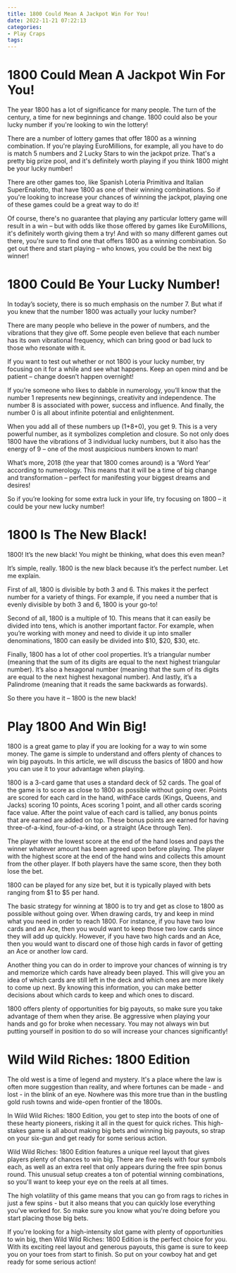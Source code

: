 ```yaml
---
title: 1800 Could Mean A Jackpot Win For You! 
date: 2022-11-21 07:22:13
categories:
- Play Craps
tags:
---
```



#  1800 Could Mean A Jackpot Win For You! 

The year 1800 has a lot of significance for many people. The turn of the century, a time for new beginnings and change. 1800 could also be your lucky number if you're looking to win the lottery!

There are a number of lottery games that offer 1800 as a winning combination. If you're playing EuroMillions, for example, all you have to do is match 5 numbers and 2 Lucky Stars to win the jackpot prize. That's a pretty big prize pool, and it's definitely worth playing if you think 1800 might be your lucky number!

There are other games too, like Spanish Loteria Primitiva and Italian SuperEnalotto, that have 1800 as one of their winning combinations. So if you're looking to increase your chances of winning the jackpot, playing one of these games could be a great way to do it!

Of course, there's no guarantee that playing any particular lottery game will result in a win – but with odds like those offered by games like EuroMillions, it's definitely worth giving them a try! And with so many different games out there, you're sure to find one that offers 1800 as a winning combination. So get out there and start playing – who knows, you could be the next big winner!

#  1800 Could Be Your Lucky Number!  

In today’s society, there is so much emphasis on the number 7. But what if you knew that the number 1800 was actually your lucky number? 

There are many people who believe in the power of numbers, and the vibrations that they give off. Some people even believe that each number has its own vibrational frequency, which can bring good or bad luck to those who resonate with it. 

If you want to test out whether or not 1800 is your lucky number, try focusing on it for a while and see what happens. Keep an open mind and be patient – change doesn’t happen overnight! 

If you’re someone who likes to dabble in numerology, you’ll know that the number 1 represents new beginnings, creativity and independence. The number 8 is associated with power, success and influence. And finally, the number 0 is all about infinite potential and enlightenment. 

When you add all of these numbers up (1+8+0), you get 9. This is a very powerful number, as it symbolizes completion and closure. So not only does 1800 have the vibrations of 3 individual lucky numbers, but it also has the energy of 9 – one of the most auspicious numbers known to man! 

What’s more, 2018 (the year that 1800 comes around) is a ‘Word Year’ according to numerology. This means that it will be a time of big change and transformation – perfect for manifesting your biggest dreams and desires! 

So if you’re looking for some extra luck in your life, try focusing on 1800 – it could be your new lucky number!

#  1800 Is The New Black! 

1800! It’s the new black! You might be thinking, what does this even mean? 

It’s simple, really. 1800 is the new black because it’s the perfect number. Let me explain. 

First of all, 1800 is divisible by both 3 and 6. This makes it the perfect number for a variety of things. For example, if you need a number that is evenly divisible by both 3 and 6, 1800 is your go-to! 

Second of all, 1800 is a multiple of 10. This means that it can easily be divided into tens, which is another important factor. For example, when you’re working with money and need to divide it up into smaller denominations, 1800 can easily be divided into $10, $20, $30, etc. 

 Finally, 1800 has a lot of other cool properties. It’s a triangular number (meaning that the sum of its digits are equal to the next highest triangular number). It’s also a hexagonal number (meaning that the sum of its digits are equal to the next highest hexagonal number). And lastly, it’s a Palindrome (meaning that it reads the same backwards as forwards). 

So there you have it – 1800 is the new black!

#  Play 1800 And Win Big! 

1800 is a great game to play if you are looking for a way to win some money. The game is simple to understand and offers plenty of chances to win big payouts. In this article, we will discuss the basics of 1800 and how you can use it to your advantage when playing.

1800 is a 3-card game that uses a standard deck of 52 cards. The goal of the game is to score as close to 1800 as possible without going over. Points are scored for each card in the hand, withFace cards (Kings, Queens, and Jacks) scoring 10 points, Aces scoring 1 point, and all other cards scoring face value. After the point value of each card is tallied, any bonus points that are earned are added on top. These bonus points are earned for having three-of-a-kind, four-of-a-kind, or a straight (Ace through Ten).

The player with the lowest score at the end of the hand loses and pays the winner whatever amount has been agreed upon before playing. The player with the highest score at the end of the hand wins and collects this amount from the other player. If both players have the same score, then they both lose the bet.

1800 can be played for any size bet, but it is typically played with bets ranging from $1 to $5 per hand.

The basic strategy for winning at 1800 is to try and get as close to 1800 as possible without going over. When drawing cards, try and keep in mind what you need in order to reach 1800. For instance, if you have two low cards and an Ace, then you would want to keep those two low cards since they will add up quickly. However, if you have two high cards and an Ace, then you would want to discard one of those high cards in favor of getting an Ace or another low card.

Another thing you can do in order to improve your chances of winning is try and memorize which cards have already been played. This will give you an idea of which cards are still left in the deck and which ones are more likely to come up next. By knowing this information, you can make better decisions about which cards to keep and which ones to discard.

1800 offers plenty of opportunities for big payouts, so make sure you take advantage of them when they arise. Be aggressive when playing your hands and go for broke when necessary. You may not always win but putting yourself in position to do so will increase your chances significantly!

#  Wild Wild Riches: 1800 Edition

The old west is a time of legend and mystery. It's a place where the law is often more suggestion than reality, and where fortunes can be made - and lost - in the blink of an eye. Nowhere was this more true than in the bustling gold rush towns and wide-open frontier of the 1800s.

In Wild Wild Riches: 1800 Edition, you get to step into the boots of one of these hearty pioneers, risking it all in the quest for quick riches. This high-stakes game is all about making big bets and winning big payouts, so strap on your six-gun and get ready for some serious action.

Wild Wild Riches: 1800 Edition features a unique reel layout that gives players plenty of chances to win big. There are five reels with four symbols each, as well as an extra reel that only appears during the free spin bonus round. This unusual setup creates a ton of potential winning combinations, so you'll want to keep your eye on the reels at all times.

The high volatility of this game means that you can go from rags to riches in just a few spins - but it also means that you can quickly lose everything you've worked for. So make sure you know what you're doing before you start placing those big bets.

If you're looking for a high-intensity slot game with plenty of opportunities to win big, then Wild Wild Riches: 1800 Edition is the perfect choice for you. With its exciting reel layout and generous payouts, this game is sure to keep you on your toes from start to finish. So put on your cowboy hat and get ready for some serious action!